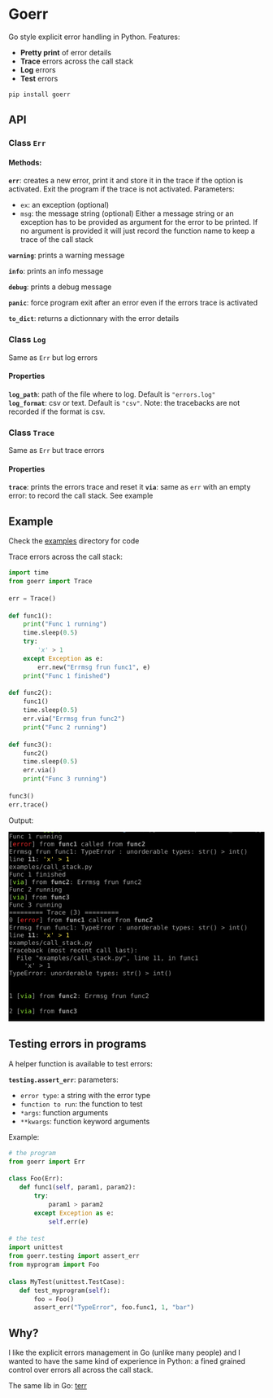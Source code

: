 # Goerr

Go style explicit error handling in Python. Features:

  - **Pretty print** of error details  
  - **Trace** errors across the call stack  
  - **Log** errors  
  - **Test** errors

   ```bash
   pip install goerr
   ```

## API

### Class **`Err`**

#### Methods:

**`err`**: creates a new error, print it and store it in the trace if the option is activated. Exit the program
if the trace is not activated. Parameters: 

- `ex`: an exception (optional)
- `msg`: the message string (optional)
Either a message string or an exception has to be provided as argument for the error to be
printed. If no argument is provided it will just record the function name to keep a trace of
the call stack

**`warning`**: prints a warning message

**`info`**: prints an info message

**`debug`**: prints a debug message

**`panic`**: force program exit after an error even if the errors trace is activated

**`to_dict`**: returns a dictionnary with the error details 

### Class **`Log`**

Same as  `Err` but log errors

#### Properties

**`log_path`**: path of the file where to log. Default is `"errors.log"`  
**`log_format`**: csv or text. Default is `"csv"`. 
Note: the tracebacks are not recorded if the format is csv.

### Class **`Trace`**

Same as `Err` but trace errors

#### Properties

**`trace`**: prints the errors trace and reset it
**`via`**: same as `err` with an empty error: to record the call stack. See example

## Example

Check the [examples](./examples) directory for code

Trace errors across the call stack:

```python
import time
from goerr import Trace

err = Trace()

def func1():
    print("Func 1 running")
    time.sleep(0.5)
    try:
        'x' > 1
    except Exception as e:
        err.new("Errmsg frun func1", e)
    print("Func 1 finished")

def func2():
    func1()
    time.sleep(0.5)
    err.via("Errmsg frun func2")
    print("Func 2 running")
       
def func3():
    func2()
    time.sleep(0.5)
    err.via()
    print("Func 3 running")
        
func3()
err.trace()
```

Output:

![Stack trace screenshot](doc/img/output.png)

## Testing errors in programs

A helper function is available to test errors:

**`testing.assert_err`**: parameters: 

- `error type`: a string with the error type
- `function to run`: the function to test
- `*args`: function arguments
- `**kwargs`: function keyword arguments

Example:

   ```python
# the program
from goerr import Err
   
   class Foo(Err):
      def func1(self, param1, param2):
          try:
              param1 > param2
          except Exception as e:
              self.err(e)

# the test
import unittest
from goerr.testing import assert_err
from myprogram import Foo

   class MyTest(unittest.TestCase):
	  def test_myprogram(self):
          foo = Foo()
          assert_err("TypeError", foo.func1, 1, "bar")
   ```

## Why?

I like the explicit errors management in Go (unlike many people) and I wanted to have the
same kind of experience in Python: a fined grained control over errors all across the call
stack.

The same lib in Go: [terr](https://github.com/synw/terr)

